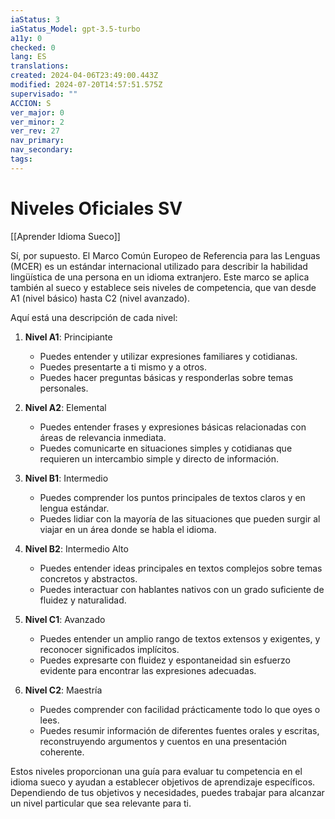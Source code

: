 ```yaml
---
iaStatus: 3
iaStatus_Model: gpt-3.5-turbo
a11y: 0
checked: 0
lang: ES
translations: 
created: 2024-04-06T23:49:00.443Z
modified: 2024-07-20T14:57:51.575Z
supervisado: ""
ACCION: S
ver_major: 0
ver_minor: 2
ver_rev: 27
nav_primary: 
nav_secondary: 
tags:
---
```

# Niveles Oficiales SV

[[Aprender Idioma Sueco]]

Sí, por supuesto. El Marco Común Europeo de Referencia para las Lenguas (MCER) es un estándar internacional utilizado para describir la habilidad lingüística de una persona en un idioma extranjero. Este marco se aplica también al sueco y establece seis niveles de competencia, que van desde A1 (nivel básico) hasta C2 (nivel avanzado).

Aquí está una descripción de cada nivel:

1. **Nivel A1**: Principiante
   - Puedes entender y utilizar expresiones familiares y cotidianas.
   - Puedes presentarte a ti mismo y a otros.
   - Puedes hacer preguntas básicas y responderlas sobre temas personales.

2. **Nivel A2**: Elemental
   - Puedes entender frases y expresiones básicas relacionadas con áreas de relevancia inmediata.
   - Puedes comunicarte en situaciones simples y cotidianas que requieren un intercambio simple y directo de información.

3. **Nivel B1**: Intermedio
   - Puedes comprender los puntos principales de textos claros y en lengua estándar.
   - Puedes lidiar con la mayoría de las situaciones que pueden surgir al viajar en un área donde se habla el idioma.

4. **Nivel B2**: Intermedio Alto
   - Puedes entender ideas principales en textos complejos sobre temas concretos y abstractos.
   - Puedes interactuar con hablantes nativos con un grado suficiente de fluidez y naturalidad.

5. **Nivel C1**: Avanzado
   - Puedes entender un amplio rango de textos extensos y exigentes, y reconocer significados implícitos.
   - Puedes expresarte con fluidez y espontaneidad sin esfuerzo evidente para encontrar las expresiones adecuadas.

6. **Nivel C2**: Maestría
   - Puedes comprender con facilidad prácticamente todo lo que oyes o lees.
   - Puedes resumir información de diferentes fuentes orales y escritas, reconstruyendo argumentos y cuentos en una presentación coherente.

Estos niveles proporcionan una guía para evaluar tu competencia en el idioma sueco y ayudan a establecer objetivos de aprendizaje específicos. Dependiendo de tus objetivos y necesidades, puedes trabajar para alcanzar un nivel particular que sea relevante para ti.